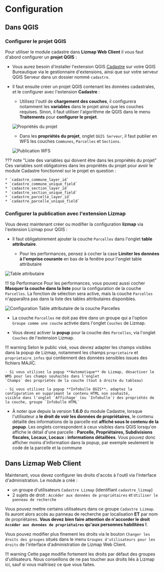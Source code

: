 # Configuration

## Dans QGIS

### Configurer le projet QGIS

Pour utiliser le module cadastre dans **Lizmap Web Client** il vous faut d'abord configurer un **projet QGIS** :

* Vous aurez besoin d'installer l'extension QGIS [Cadastre](https://github.com/3liz/QgisCadastrePlugin)
sur votre QGIS Bureautique via le gestionnaire d'extensions, ainsi que sur votre serveur QGIS Serveur
dans un dossier nommé `cadastre`.

* Il faut ensuite créer un projet QGIS contenant les données cadastrales, et le configurer
avec l'extension **Cadastre** :

    - Utilisez l'outil de **chargement des couches**, il configurera notamment les **variables** dans le projet
  ainsi que les couches requises. Sinon, il faut utiliser l'algorithme de QGIS dans le menu **Traitements** pour
  **configurer le projet**.

    ![Propriétés du projet](media/load_data.png)

    - Dans les **propriétés du projet**, onglet `QGIS Serveur`, il faut publier en WFS les couches
  `Communes`, `Parcelles` et `Sections`.

    ![Publication WFS](media/wfs_properties.png)

??? note "Liste des variables qui doivent être dans les propriétés du projet"
    Ces variables sont obligatoires dans les propriétés du projet pour avoir le module Cadastre fonctionnel sur le
    projet en question :

    * `cadastre_commune_layer_id`
    * `cadastre_commune_unique_field`
    * `cadastre_section_layer_id`
    * `cadastre_section_unique_field`
    * `cadastre_parcelle_layer_id`
    * `cadastre_parcelle_unique_field`

### Configurer la publication avec l'extension Lizmap

Vous devez maintenant créer ou modifier la configuration **lizmap** via l'extension Lizmap pour QGIS :

* Il faut obligatoirement ajouter la couche `Parcelles` dans l'onglet **table attributaire**.

    - Pour les performances, pensez à cocher la case **Limiter les données à l'emprise courante** en bas de la fenêtre
      pour l'onglet table attributaire

![Table attributaire](media/table_attributaire.png)

!!! tip Performance
    Pour les performances, vous pouvez aussi cocher **Masquer la couche dans la liste** pour la configuration de la
    couche `Parcelles`. La fonction de sélection sera active, mais la couche `Parcelles` n'apparaîtra pas dans la liste des
    tables attributaires disponibles.

![Configuration Table attributaire de la couche Parcelles](media/table_attributaire_parcelles.png)

* La couche `Parcelles` ne doit pas être dans un groupe qui a l'option `Groupe comme une couche` activée
dans l'onglet `Couches` de Lizmap.

* Vous devez activer la **popup** pour la couche des `Parcelles`, via l'onglet `Couches` de l'extension Lizmap.

!!! warning
    Selon le public visé, vous devrez adapter les champs visibles dans la popup de Lizmap,
    notamment les champs `proprietaire` et `proprietaire_infos` qui contiennent des données sensibles issues
    des fichiers MAJIC.

    - Si vous utilisez la popup **Automatique** de Lizmap, désactiver le WMS pour les champs souhaités dans l'onglet
    `Champs` des propriétés de la couche (tout à droite du tableau)

    - Si vous utilisez la popup **Infobulle QGIS**, adaptez la configuration en supprimant le contenu HTML non souhaité,
    visible dans l'onglet `Affichage` (ou `Infobulle`) des propriétés de la couche, groupe `Infobulle HTML`

* À noter que depuis la version **1.6.0** du module Cadastre, lorsque l'utilisateur a
**le droit de voir les données de propriétaires**, le contenu détaillé des informations de la parcelle est
**affiché sous le contenu de la popup**. Les onglets correspondent à ceux visibles dans QGIS lorsqu'on
affiche le détail d'une parcelle : **Parcelle, Propriétaires, Subdivisions fiscales, Locaux,
Locaux : informations détaillées**. Vous pouvez donc afficher moins d'information dans la popup,
par exemple seulement le code de la parcelle et la commune

## Dans Lizmap Web Client

Maintenant, vous devez configurer les droits d'accès à l'outil via l'interface d'administration.
Le module a créé :

* un groupe d'utilisateurs `Cadastre Lizmap` (identifiant `cadastre_lizmap`)
* 2 sujets de droit : `Accéder aux données de propriétaires` et `Utiliser le panneau de recherche`

Vous pouvez mettre certains utilisateurs dans ce groupe `Cadastre Lizmap`. Ils auront alors accès
au panneau de recherche par localisation **ET** par nom de propriétaires. **Vous devez bien faire
attention de n'accorder le droit `Accéder aux données de propriétaires` qu'aux personnes habilitées !**.

Vous pouvez modifier plus finement les droits via le bouton `Changer les droits des groupes` situés
dans le menu `Groupes d'utilisateurs pour les droits` de l'interface d'administration de Lizmap Web Client.

!!! warning
    Cette page modifie fortement les droits par défaut des groupes d'utilisateurs.
    Nous conseillons de ne pas toucher aux droits liés à Lizmap ici, sauf si vous maîtrisez ce que vous faites.
